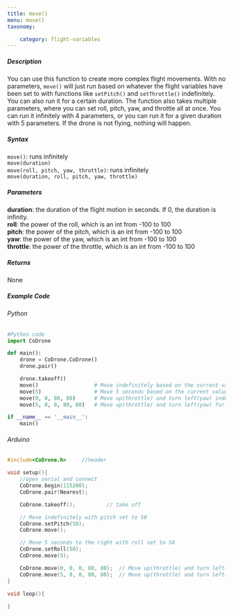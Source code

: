 ```yaml
---
title: move()
menu: move()
taxonomy:

	category: flight-variables
---
```


##### Description

You can use this function to create more complex flight movements.  With no parameters, ```move()``` will just run based on whatever the flight variables have been set to with functions like ```setPitch()``` and ```setThrottle()``` indefinitely.  You can also run it for a certain duration.  The function also takes multiple parameters, where you can set roll, pitch, yaw, and throttle all at once.  You can run it infinitely with 4 parameters, or you can run it for a given duration with 5 parameters.  If the drone is not flying, nothing will happen.


##### Syntax

```move()```: runs infinitely<br />
```move(duration)```<br />
```move(roll, pitch, yaw, throttle)```: runs infinitely<br />
```move(duration, roll, pitch, yaw, throttle)```


##### Parameters

**duration**: the duration of the flight motion in seconds. If 0, the duration is infinity.<br />
**roll**: the power of the roll, which is an int from -100 to 100<br />
**pitch**: the power of the pitch, which is an int from -100 to 100<br />
**yaw**: the power of the yaw, which is an int from -100 to 100<br />
**throttle**: the power of the throttle, which is an int from -100 to 100

##### Returns

None

##### Example Code
###### Python
```python
#Python code
import CoDrone

def main():
	drone = CoDrone.CoDrone()
	drone.pair()

	drone.takeoff()
	move() 					# Move indefinitely based on the current value of flight variables
	move(5) 				# Move 5 seconds based on the current value of flight variables
	move(0, 0, 80, 80)	    # Move up(throttle) and turn left(yaw) indefinitely
	move(5, 0, 0, 80, 80)	# Move up(throttle) and turn left(yaw) for 5 seconds

if __name__ == '__main__':
	main()

```
###### Arduino
```c
#include<CoDrone.h>		//header

void setup(){
	//open serial and connect
	CoDrone.begin(115200);
	CoDrone.pair(Nearest);

	CoDrone.takeoff();			// take off

	// Move indefinitely with pitch set to 50
	CoDrone.setPitch(50);
	CoDrone.move();

	// Move 5 seconds to the right with roll set to 50
	CoDrone.setRoll(50);
	CoDrone.move(5);

	CoDrone.move(0, 0, 0, 80, 80); 	// Move up(throttle) and turn left(yaw) indefinitely
	CoDrone.move(5, 0, 0, 80, 80); 	// Move up(throttle) and turn left(yaw) for 5 seconds
}

void loop(){
	
}
```